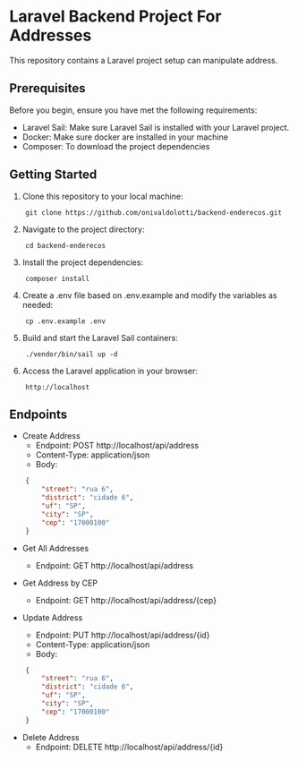 # Laravel Backend Project For Addresses

This repository contains a Laravel project setup can manipulate address.

## Prerequisites

Before you begin, ensure you have met the following requirements:
- Laravel Sail: Make sure Laravel Sail is installed with your Laravel project.
- Docker: Make sure docker are installed in your machine
- Composer: To download the project dependencies

## Getting Started

1. Clone this repository to your local machine:

```shell
    git clone https://github.com/onivaldolotti/backend-enderecos.git
```

2. Navigate to the project directory:
```shell
    cd backend-enderecos
```

3. Install the project dependencies:
```shell
    composer install
```
4. Create a .env file based on .env.example and modify the variables as needed:
```shell
    cp .env.example .env
```
5. Build and start the Laravel Sail containers:
```shell
    ./vendor/bin/sail up -d
``` 
6. Access the Laravel application in your browser:
```
    http://localhost
```
## Endpoints
- Create Address
    - Endpoint: POST http://localhost/api/address
    - Content-Type: application/json
    - Body:
```json
    {
        "street": "rua 6",
        "district": "cidade 6",
        "uf": "SP",
        "city": "SP",
        "cep": "17000100"
    } 
``` 
- Get All Addresses
    - Endpoint: GET http://localhost/api/address
  
- Get Address by CEP
    - Endpoint: GET http://localhost/api/address/{cep}
    
- Update Address
    - Endpoint: PUT http://localhost/api/address/{id}
    - Content-Type: application/json
    - Body:
```json
    {
        "street": "rua 6",
        "district": "cidade 6",
        "uf": "SP",
        "city": "SP",
        "cep": "17000100"
    } 
``` 
-   Delete Address
    - Endpoint: DELETE http://localhost/api/address/{id}
